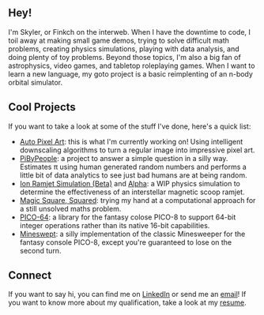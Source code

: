 ## Hey!

I'm Skyler, or Finkch on the interweb. When I have the downtime to code, I toil away at making small game demos, trying to solve difficult math problems, creating physics simulations, playing with data analysis, and doing plenty of toy problems. Beyond those topics, I'm also a big fan of astrophysics, video games, and tabletop roleplaying games. When I want to learn a new language, my goto project is a basic reimplenting of an n-body orbital simulator.


## Cool Projects

If you want to take a look at some of the stuff I've done, here's a quick list:
- [Auto Pixel Art](https://github.com/Finkch/Auto-Pixelart): this is what I'm currently working on! Using intelligent downscaling algorithms to turn a regular image into impressive pixel art.
- [PiByPeople](https://github.com/Finkch/PiByPeople): a project to answer a simple question in a silly way. Estimates π using human generated random numbers and performs a little bit of data analytics to see just bad humans are at being random.
- [Ion Ramjet Simulation (Beta)](https://github.com/Finkch/Ion-Ramjet-Beta) and [Alpha](https://github.com/Finkch/Ion-Ramjet): a WIP physics simulation to determine the effectiveness of an interstellar magnetic scoop ramjet.
- [Magic Square, Squared](https://github.com/Finkch/MagicSquareSquare): trying my hand at a computational approach for a still unsolved maths problem.
- [PICO-64](https://github.com/Finkch/pico-64): a library for the fantasy colose PICO-8 to support 64-bit integer operations rather than its native 16-bit capabilities.
- [Mineswept](https://github.com/Finkch/mineswept): a silly implementation of the classic Minesweeper for the fantasy console PICO-8, except you're guaranteed to lose on the second turn.


## Connect

If you want to say hi, you can find me on [LinkedIn](https://www.linkedin.com/in/skyler-alderson-b91a2a30b/) or send me an [email](mailto:skyler@thealdersons.org)! If you want to know more about my qualification, take a look at my [resume](https://github.com/Finkch/resume).

